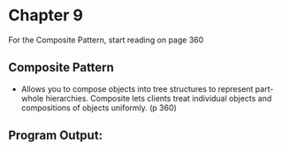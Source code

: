 # Chapter 9
For the Composite Pattern, start reading on page 360

## Composite Pattern
* Allows you to compose objects into tree structures to represent part-whole hierarchies. Composite lets clients treat individual objects and compositions of objects uniformly. (p 360)

## Program Output:
```
```